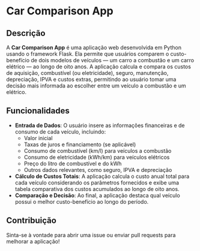 # Car Comparison App

## Descrição

A **Car Comparison App** é uma aplicação web desenvolvida em Python usando o framework Flask. Ela permite que usuários comparem o custo-benefício de dois modelos de veículos — um carro a combustão e um carro elétrico — ao longo de oito anos. A aplicação calcula e compara os custos de aquisição, combustível (ou eletricidade), seguro, manutenção, depreciação, IPVA e custos extras, permitindo ao usuário tomar uma decisão mais informada ao escolher entre um veículo a combustão e um elétrico.

## Funcionalidades

- **Entrada de Dados**: O usuário insere as informações financeiras e de consumo de cada veículo, incluindo:
  - Valor inicial
  - Taxas de juros e financiamento (se aplicável)
  - Consumo de combustível (km/l) para veículos a combustão
  - Consumo de eletricidade (kWh/km) para veículos elétricos
  - Preço do litro de combustível e do kWh
  - Outros dados relevantes, como seguro, IPVA e depreciação
- **Cálculo de Custos Totais**: A aplicação calcula o custo anual total para cada veículo considerando os parâmetros fornecidos e exibe uma tabela comparativa dos custos acumulados ao longo de oito anos.
- **Comparação e Decisão**: Ao final, a aplicação destaca qual veículo possui o melhor custo-benefício ao longo do período.

## Contribuição

Sinta-se à vontade para abrir uma issue ou enviar pull requests para melhorar a aplicação!


